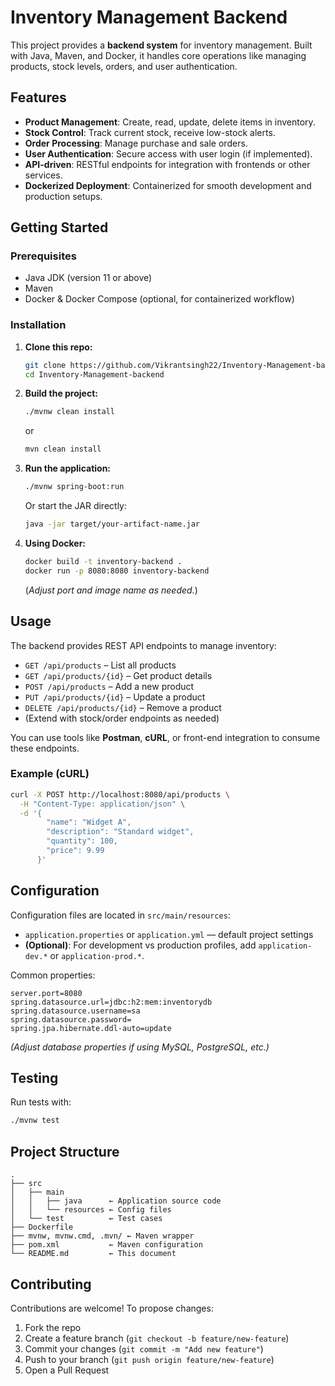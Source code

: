 # Inventory Management Backend

This project provides a **backend system** for inventory management. Built with Java, Maven, and Docker, it handles core operations like managing products, stock levels, orders, and user authentication.

##  Features

- **Product Management**: Create, read, update, delete items in inventory.
- **Stock Control**: Track current stock, receive low-stock alerts.
- **Order Processing**: Manage purchase and sale orders.
- **User Authentication**: Secure access with user login (if implemented).
- **API-driven**: RESTful endpoints for integration with frontends or other services.
- **Dockerized Deployment**: Containerized for smooth development and production setups.

##  Getting Started

### Prerequisites

- Java JDK (version 11 or above)
- Maven
- Docker & Docker Compose (optional, for containerized workflow)

### Installation

1. **Clone this repo:**

   ```bash
   git clone https://github.com/Vikrantsingh22/Inventory-Management-backend.git
   cd Inventory-Management-backend


2. **Build the project:**

   ```bash
   ./mvnw clean install
   ```

   or

   ```bash
   mvn clean install
   ```

3. **Run the application:**

   ```bash
   ./mvnw spring-boot:run
   ```

   Or start the JAR directly:

   ```bash
   java -jar target/your-artifact-name.jar
   ```

4. **Using Docker:**

   ```bash
   docker build -t inventory-backend .
   docker run -p 8080:8080 inventory-backend
   ```

   (*Adjust port and image name as needed.*)

## Usage

The backend provides REST API endpoints to manage inventory:

* `GET /api/products` – List all products
* `GET /api/products/{id}` – Get product details
* `POST /api/products` – Add a new product
* `PUT /api/products/{id}` – Update a product
* `DELETE /api/products/{id}` – Remove a product
* (Extend with stock/order endpoints as needed)

You can use tools like **Postman**, **cURL**, or front-end integration to consume these endpoints.

### Example (cURL)

```bash
curl -X POST http://localhost:8080/api/products \
  -H "Content-Type: application/json" \
  -d '{
        "name": "Widget A",
        "description": "Standard widget",
        "quantity": 100,
        "price": 9.99
      }'
```

## Configuration

Configuration files are located in `src/main/resources`:

* `application.properties` or `application.yml` — default project settings
* **(Optional)**: For development vs production profiles, add `application-dev.*` or `application-prod.*`.

Common properties:

```properties
server.port=8080
spring.datasource.url=jdbc:h2:mem:inventorydb
spring.datasource.username=sa
spring.datasource.password=
spring.jpa.hibernate.ddl-auto=update
```

*(Adjust database properties if using MySQL, PostgreSQL, etc.)*

## Testing

Run tests with:

```bash
./mvnw test
```

## Project Structure

```
.
├── src
│   ├── main
│   │   ├── java      ← Application source code
│   │   └── resources ← Config files
│   └── test          ← Test cases
├── Dockerfile
├── mvnw, mvnw.cmd, .mvn/ ← Maven wrapper
├── pom.xml           ← Maven configuration
└── README.md         ← This document
```

## Contributing

Contributions are welcome! To propose changes:

1. Fork the repo
2. Create a feature branch (`git checkout -b feature/new-feature`)
3. Commit your changes (`git commit -m "Add new feature"`)
4. Push to your branch (`git push origin feature/new-feature`)
5. Open a Pull Request


